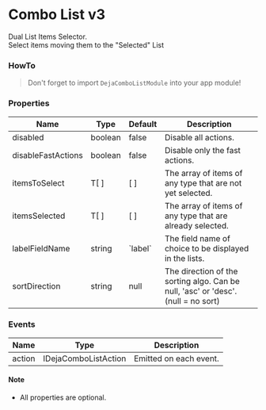 # Combo List v3
Dual List Items Selector.  
Select items moving them to the "Selected" List 

### HowTo 
> Don't forget to import `DejaComboListModule` into your app module!

### Properties

<table>
<thead>
<tr>
    <th>Name</th>
    <th>Type</th>
    <th>Default</th>
    <th>Description</th>
</tr>
</thead>
<tbody>
<tr>
    <td>disabled</td>
    <td>boolean</td>
    <td>false</td>
    <td>Disable all actions.</td>
</tr>
<tr>
    <td>disableFastActions</td>
    <td>boolean</td>
    <td>false</td>
    <td>Disable only the fast actions.</td>
</tr>
<tr>
    <td>itemsToSelect</td>
    <td>T[ ]</td>
    <td>[ ]</td>
    <td>The array of items of any type that are not yet selected.</td>
</tr>
<tr>
    <td>itemsSelected</td>
    <td>T[ ]</td>
    <td>[ ]</td>
    <td>The array of items of any type that are already selected.</td>
</tr>
<tr>
    <td>labelFieldName</td>
    <td>string</td>
    <td>`label`</td>
    <td>The field name of choice to be displayed in the lists.</td>
</tr>
<tr>
    <td>sortDirection</td>
    <td>string</td>
    <td>null</td>
    <td>The direction of the sorting algo. Can be null, 'asc' or 'desc'. (null = no sort)</td>
</tr>
</tbody>
</table>

### Events

<table>
<thead>
<tr>
    <th>Name</th>
    <th>Type</th>
    <th>Description</th>
</tr>
</thead>
<tbody>
<tr>
    <td>action</td>
    <td>IDejaComboListAction</td>
    <td>Emitted on each event.</td>
</tr>
</tbody>
</table>

#### Note
 - All properties are optional.
